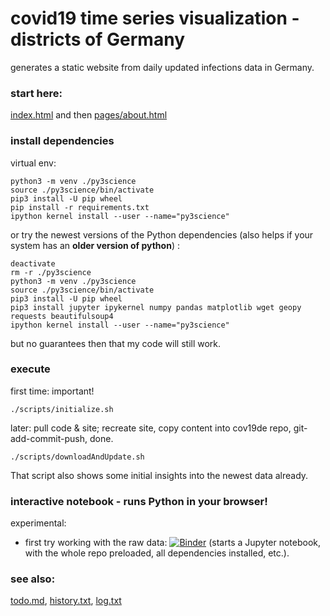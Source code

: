 # covid19 time series visualization - districts of Germany
generates a static website from daily updated infections data in Germany.

### start here:

[index.html](index.html) and then [pages/about.html](pages/about.html)

### install dependencies
virtual env:
```
python3 -m venv ./py3science
source ./py3science/bin/activate
pip3 install -U pip wheel
pip install -r requirements.txt
ipython kernel install --user --name="py3science"
```

or try the newest versions of the Python dependencies (also helps if your system has an **older version of python**) :
```
deactivate
rm -r ./py3science
python3 -m venv ./py3science
source ./py3science/bin/activate
pip3 install -U pip wheel
pip3 install jupyter ipykernel numpy pandas matplotlib wget geopy requests beautifulsoup4
ipython kernel install --user --name="py3science"
```
but no guarantees then that my code will still work.

### execute
first time: important!

    ./scripts/initialize.sh

later: pull code & site; recreate site, copy content into cov19de repo, git-add-commit-push, done. 

    ./scripts/downloadAndUpdate.sh
    
That script also shows some initial insights into the newest data already.

### interactive notebook - runs Python in your browser!

experimental: 

* first try working with the raw data: [![Binder](https://mybinder.org/badge_logo.svg)](https://mybinder.org/v2/gh/covh/covviz/master?filepath=notebooks%2Frisklayer-pandas.ipynb) (starts a Jupyter notebook, with the whole repo preloaded, all dependencies installed, etc.).

### see also:

[todo.md](todo.md), [history.txt](history.txt), [log.txt](log.txt)

